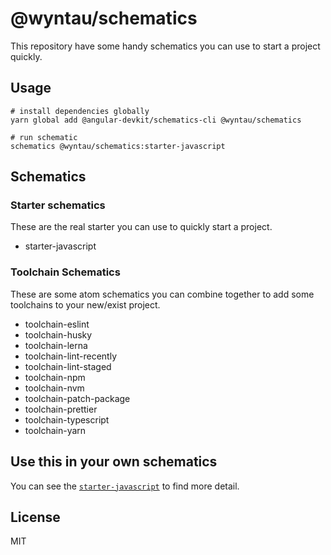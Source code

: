 # @wyntau/schematics

This repository have some handy schematics you can use to start a project quickly.

## Usage

```shell
# install dependencies globally
yarn global add @angular-devkit/schematics-cli @wyntau/schematics

# run schematic
schematics @wyntau/schematics:starter-javascript
```

## Schematics

### Starter schematics
These are the real starter you can use to quickly start a project.

- starter-javascript

### Toolchain Schematics

These are some atom schematics you can combine together to add some toolchains to your new/exist project.

- toolchain-eslint
- toolchain-husky
- toolchain-lerna
- toolchain-lint-recently
- toolchain-lint-staged
- toolchain-npm
- toolchain-nvm
- toolchain-patch-package
- toolchain-prettier
- toolchain-typescript
- toolchain-yarn

## Use this in your own schematics
You can see the [`starter-javascript`](src/starter-javascript/index.ts) to find more detail.


## License
MIT
